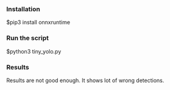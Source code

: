 ### Installation

$pip3 install onnxruntime

### Run the script

$python3 tiny_yolo.py

### Results

Results are not good enough. It shows lot of wrong detections.